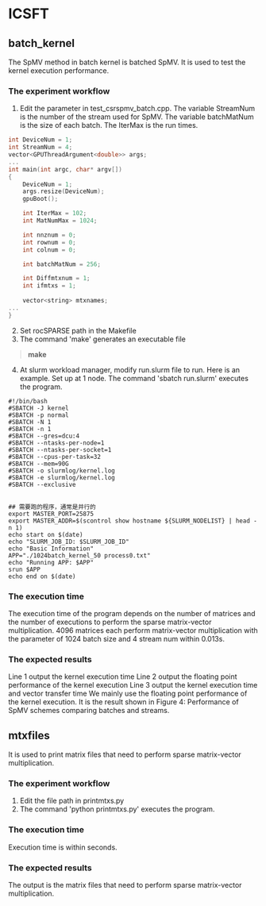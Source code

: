 # ICSFT
## batch_kernel
The SpMV method in batch kernel is batched SpMV. It is used to test the kernel execution performance.
### The experiment workflow
1. Edit the parameter in test_csrspmv_batch.cpp. The variable StreamNum is the number of the stream used for SpMV. The variable batchMatNum is the size of each batch. The IterMax is the run times.
```C
int DeviceNum = 1;
int StreamNum = 4;
vector<GPUThreadArgument<double>> args;
...
int main(int argc, char* argv[])
{
    DeviceNum = 1;
    args.resize(DeviceNum);
    gpuBoot();

    int IterMax = 102;
    int MatNumMax = 1024;

    int nnznum = 0;
    int rownum = 0;
    int colnum = 0;

    int batchMatNum = 256;

    int Diffmtxnum = 1;
    int ifmtxs = 1;
 
    vector<string> mtxnames;
...
}
```
2. Set rocSPARSE path in the Makefile
3. The command 'make' generates an executable file
> **make**
4. At slurm workload manager, modify run.slurm file to run. Here is an example. Set up at 1 node. The command 'sbatch run.slurm' executes the program.
```slurm
#!/bin/bash
#SBATCH -J kernel  
#SBATCH -p normal 
#SBATCH -N 1  
#SBATCH -n 1  
#SBATCH --gres=dcu:4  
#SBATCH --ntasks-per-node=1  
#SBATCH --ntasks-per-socket=1  
#SBATCH --cpus-per-task=32 
#SBATCH --mem=90G  
#SBATCH -o slurmlog/kernel.log 
#SBATCH -e slurmlog/kernel.log  
#SBATCH --exclusive 


## 需要跑的程序，通常是并行的
export MASTER_PORT=25875
export MASTER_ADDR=$(scontrol show hostname ${SLURM_NODELIST} | head -n 1)
echo start on $(date)
echo "SLURM_JOB_ID: $SLURM_JOB_ID" 
echo "Basic Information"
APP="./1024batch_kernel_50 process0.txt"  
echo "Running APP: $APP"
srun $APP
echo end on $(date)
```

### The execution time 
The execution time of the program depends on the number of matrices and the number of executions to perform the sparse matrix-vector multiplication. 4096 matrices each perform matrix-vector multiplication with the parameter of 1024 batch size and 4 stream num within 0.013s.

### The expected results
Line 1 output the kernel execution time
Line 2 output the floating point performance of the kernel execution 
Line 3 output the kernel execution time and vector transfer time
We mainly use the floating point performance of the kernel execution. It is the result shown in Figure 4: Performance of SpMV schemes comparing batches and streams.



## mtxfiles
It is used to print matrix files that need to perform sparse matrix-vector multiplication.
### The experiment workflow
1. Edit the file path in printmtxs.py
2. The command 'python printmtxs.py' executes the program.
### The execution time 
Execution time is within seconds.
### The expected results
The output is the matrix files that need to perform sparse matrix-vector multiplication.


